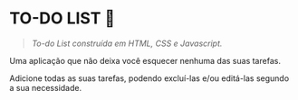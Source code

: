# **TO-DO LIST** 📝
>_To-do List construída em HTML, CSS  e Javascript._

Uma aplicação que não deixa você esquecer nenhuma das suas tarefas.
>
Adicione todas as suas tarefas, podendo excluí-las e/ou editá-las segundo a sua necessidade.
> 

